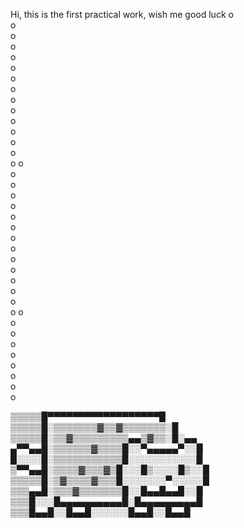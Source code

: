 Hi, this is the first practical work, wish me good luck
 o  
 o  
 o    
 o  
 o  
 o  
 o  
 o  
 o  
 o  
 o  
 o  
 o  
 o  
 o 
 o  
 o  
 o    
 o  
 o  
 o  
 o  
 o  
 o  
 o  
 o  
 o  
 o  
 o  
 o 
 o  
 o  
 o  
 o  
 o  
 o  
 o  
 o  
 o 
 
▒▒▒▒▒█▀▀▀▀▀▀▀▀▀▀▀▀▀▀▀▀▀▀█
▒▒▒▒▒█░▒▒▒▒▒▒▒▓▒▒▓▒▒▒▒▒▒▒░█
▒▒▒▒▒█░▒▒▓▒▒▒▒▒▒▒▒▒▄▄▒▓▒▒░█░▄▄
▄▀▀▄▄█░▒▒▒▒▒▒▓▒▒▒▒█░░▀▄▄▄▄▄▀░░█
█░░░░█░▒▒▒▒▒▒▒▒▒▒▒█░░░░░░░░░░░█
▒▀▀▄▄█░▒▒▒▒▓▒▒▒▓▒█░░░█▒░░░░█▒░░█
▒▒▒▒▒█░▒▓▒▒▒▒▓▒▒▒█░░░░░░░▀░░░░░█
▒▒▒▄▄█░▒▒▒▓▒▒▒▒▒▒▒█░░█▄▄█▄▄█░░█
▒▒▒█░░░█▄▄▄▄▄▄▄▄▄▄█░█▄▄▄▄▄▄▄▄▄█
▒▒▒█▄▄█░░█▄▄█░░░░░░█▄▄█░░█▄▄█
